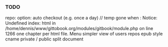 ### TODO

repo: option: auto checkout (e.g. once a day) 
// temp gone when :
Notice: Undefined index: html in /home/dennis/www/gittobook.org/modules/gitbook/module.php on line 1266
one chapter per html file. Menu
simpler view of users repos
epub style
cname
private / public
split document
